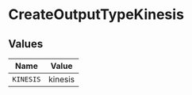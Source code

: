 # CreateOutputTypeKinesis


## Values

| Name      | Value     |
| --------- | --------- |
| `KINESIS` | kinesis   |